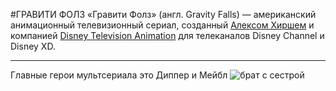 #ГРАВИТИ ФОЛЗ
«Гравити Фолз» (англ. Gravity Falls) — американский анимационный телевизионный сериал, созданный [Алексом Хиршем](https://ru.wikipedia.org/wiki/%D0%A5%D0%B8%D1%80%D1%88,_%D0%90%D0%BB%D0%B5%D0%BA%D1%81) и компанией [Disney Television Animation](https://ru.wikipedia.org/wiki/Disney_Television_Animation) для телеканалов Disney Channel и Disney XD.
***
Главные герои мультсериала это Диппер и Мейбл ![брат с сестрой](https://m.media-amazon.com/images/M/MV5BNDkwNDViNTQtZGM5Ni00ZTc2LWEwOTctY2FmZTdhOGZlNjc4XkEyXkFqcGdeQXVyNzg5MjYxOTU@._V1_.jpg)